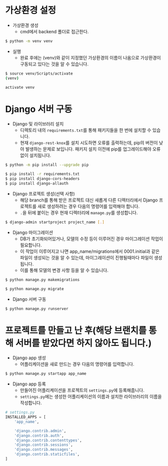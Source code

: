 # 가상환경 설정

- 가상환경 생성
  - cmd에서 backend 폴더로 접근한다. 

```bash
$ python -m venv venv
```

- 실행
  - 완료 후에는 (venv)와 같이 지정했던 가상환경의 이름이 나옴으로 가상환경이 구동되고 있다는 것을 알 수 있습니다.

```bash
$ source venv/Scripts/activate
(venv)
```
```cmd
activate venv
```

# Django 서버 구동

- Django 및 라이브러리 설치
  - 디렉토리 내의 `requirements.txt`를 통해 패키지들을 한 번에 설치할 수 있습니다.
  - 현재 `django-rest-knox`를 설치 시도하면 오류를 출력하는데, pip의 버전이 낮아 발생하는 문제로 보입니다. 패키지 설치 이전에 pip를 업그레이드해야 오류 없이 설치됩니다.

```bash
$ python -m pip install --upgrade pip

$ pip install -r requirements.txt
$ pip install django-cors-headers
$ pip install django-allauth
```

- Django 프로젝트 생성(선택 사항)
  - 해당 branch를 통해 받은 프로젝트 대신 새롭게 다른 디렉터리에서 Django 프로젝트를 새로 생성하려는 경우 다음의 명령어를 입력해야 합니다.
  - `.`을 뒤에 붙이는 경우 현재 디렉터리에 `manage.py`를 생성합니다.

```bash
$ django-admin startproject project_name [.]
```

- Django 마이그레이션
  - DB가 초기화되어있거나, 모델의 수정 등이 이루어진 경우 마이그레이션 작업이 필요합니다.
  - 이 작업이 이루어지고 나면 app_name/migrations에서 0001.initial과 같은 파일이 생성되는 것을 알 수 있는데, 마이그레이션이 진행될때마다 파일이 생성됩니다.
  - 이를 통해 모델의 변경 사항 등을 알 수 있습니다.

```bash
$ python manage.py makemigrations

$ python manage.py migrate
```

- Django 서버 구동

```bash
$ python manage.py runserver
```



# 프로젝트를 만들고 난 후(해당 브랜치를 통해 서버를 받았다면 하지 않아도 됩니다.)

- Django app 생성
  - 어플리케이션을 새로 만드는 경우 다음의 명령어를 입력합니다.

```bash
$ python manage.py startapp app_name
```

- Django app 등록
  - 만들어진 어플리케이션을 프로젝트의 `settings.py`에 등록해줍니다.
  - `settings.py`에는 생성한 어플리케이션의 이름과 설치한 라이브러리의 이름을 작성합니다.

```python
# settings.py
INSTALLED_APPS = [
    'app_name',

    'django.contrib.admin',
    'django.contrib.auth',
    'django.contrib.contenttypes',
    'django.contrib.sessions',
    'django.contrib.messages',
    'django.contrib.staticfiles',
]
```

